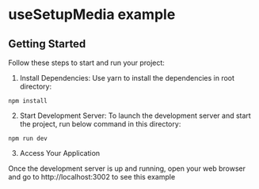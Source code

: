 # useSetupMedia example

## Getting Started

Follow these steps to start and run your project:

1. Install Dependencies: Use yarn to install the dependencies in root directory:

```shell
npm install
```

2. Start Development Server: To launch the development server and start the project, run below command in this
   directory:

```shell
npm run dev
```

3. Access Your Application

Once the development server is up and running, open your web browser and go to http://localhost:3002 to see this example

